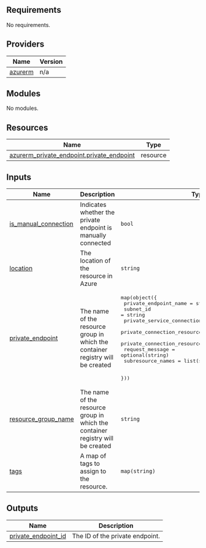 <!-- BEGIN_TF_DOCS -->
## Requirements

No requirements.

## Providers

| Name | Version |
|------|---------|
| <a name="provider_azurerm"></a> [azurerm](#provider\_azurerm) | n/a |

## Modules

No modules.

## Resources

| Name | Type |
|------|------|
| [azurerm_private_endpoint.private_endpoint](https://registry.terraform.io/providers/hashicorp/azurerm/latest/docs/resources/private_endpoint) | resource |

## Inputs

| Name | Description | Type | Default | Required |
|------|-------------|------|---------|:--------:|
| <a name="input_is_manual_connection"></a> [is\_manual\_connection](#input\_is\_manual\_connection) | Indicates whether the private endpoint is manually connected | `bool` | `false` | no |
| <a name="input_location"></a> [location](#input\_location) | The location of the resource in Azure | `string` | n/a | yes |
| <a name="input_private_endpoint"></a> [private\_endpoint](#input\_private\_endpoint) | The name of the resource group in which the container registry will be created | <pre>map(object({<br/>    private_endpoint_name             = string<br/>    subnet_id                         = string<br/>    private_service_connection_name   = string<br/>    private_connection_resource_alias = optional(string)<br/>    private_connection_resource_id    = optional(string)<br/>    request_message                   = optional(string)<br/>    subresource_names                 = list(string)<br/><br/>  }))</pre> | n/a | yes |
| <a name="input_resource_group_name"></a> [resource\_group\_name](#input\_resource\_group\_name) | The name of the resource group in which the container registry will be created | `string` | n/a | yes |
| <a name="input_tags"></a> [tags](#input\_tags) | A map of tags to assign to the resource. | `map(string)` | `{}` | no |

## Outputs

| Name | Description |
|------|-------------|
| <a name="output_private_endpoint_id"></a> [private\_endpoint\_id](#output\_private\_endpoint\_id) | The ID of the private endpoint. |
<!-- END_TF_DOCS -->